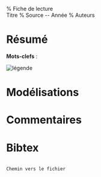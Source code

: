 % Fiche de lecture  
Titre
% Source -- Année
% Auteurs

# Résumé

**Mots-clefs** :

![légende](modele.png)

# Modélisations

# Commentaires

# Bibtex

```
```

```
Chemin vers le fichier
```
